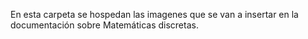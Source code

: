 En esta carpeta se hospedan las imagenes que se van a insertar en la documentación sobre Matemáticas discretas.